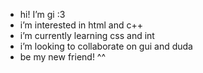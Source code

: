 - hi! I’m gi :3
- i’m interested in html and c++
- i’m currently learning css and int
- i’m looking to collaborate on gui and duda
- be my new friend! ^^

<!---
GioVenus/GioVenus is a ✨ special ✨ repository because its `README.md` (this file) appears on your GitHub profile.
You can click the Preview link to take a look at your changes.
--->
